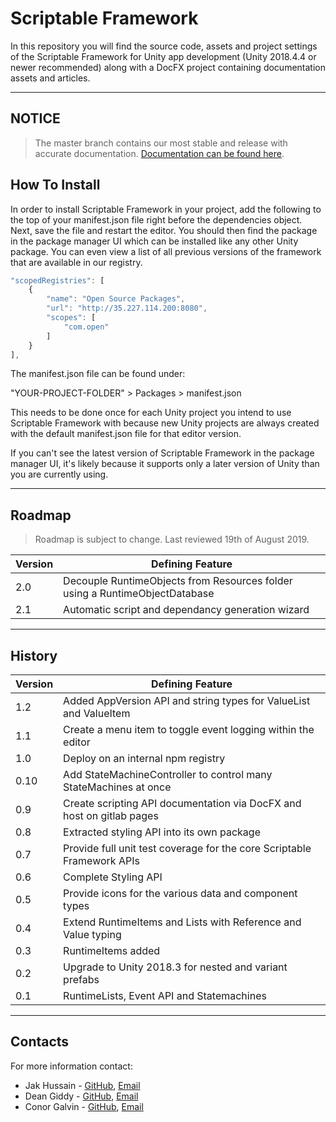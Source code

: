 # Scriptable Framework

In this repository you will find the source code, assets and project settings of the Scriptable Framework for Unity app development (Unity 2018.4.4 or newer recommended) along with a DocFX project containing documentation assets and articles.

---

## NOTICE

> The master branch contains our most stable and release with accurate documentation.
> [Documentation can be found here](https://pablothedolphin.github.io/Scriptable-Framework/).

## How To Install

In order to install Scriptable Framework in your project, add the following to the top of your manifest.json file right before the dependencies object. Next, save the file and restart the editor. You should then find the package in the package manager UI which can be installed like any other Unity package. You can even view a list of all previous versions of the framework that are available in our registry.

``` js
"scopedRegistries": [
    {
        "name": "Open Source Packages",
        "url": "http://35.227.114.200:8080",
        "scopes": [
            "com.open"
        ]
    }
],
```

The manifest.json file can be found under:

"YOUR-PROJECT-FOLDER" > Packages > manifest.json

This needs to be done once for each Unity project you intend to use Scriptable Framework with because new Unity projects are always created with the default manifest.json file for that editor version.

If you can't see the latest version of Scriptable Framework in the package manager UI, it's likely because it supports only a later version of Unity than you are currently using.

---

## Roadmap

> Roadmap is subject to change. Last reviewed 19th of August 2019.

| Version | Defining Feature                  						  				    |
| ------- | --------------------------------------------------------------------------- |
| 2.0     | Decouple RuntimeObjects from Resources folder using a RuntimeObjectDatabase |
| 2.1     | Automatic script and dependancy generation wizard                           |

---

## History

| Version | Defining Feature                  						  				    |
| ------- | --------------------------------------------------------------------------- |
| 1.2     | Added AppVersion API and string types for ValueList and ValueItem  		    |
| 1.1     | Create a menu item to toggle event logging within the editor		        |
| 1.0     | Deploy on an internal npm registry									        |
| 0.10    | Add StateMachineController to control many StateMachines at once            |
| 0.9     | Create scripting API documentation via DocFX and host on gitlab pages       |
| 0.8     | Extracted styling API into its own package							        |
| 0.7     | Provide full unit test coverage for the core Scriptable Framework APIs      |
| 0.6     | Complete Styling API                  	     			  		            |
| 0.5     | Provide icons for the various data and component types                      |
| 0.4     | Extend RuntimeItems and Lists with Reference and Value typing               |
| 0.3     | RuntimeItems added           	     			  				            |
| 0.2     | Upgrade to Unity 2018.3 for nested and variant prefabs         			    |
| 0.1     | RuntimeLists, Event API and Statemachines					 			    |

---

## Contacts

For more information contact:

* Jak Hussain - [GitHub](https://github.com/pablothedolphin), [Email](jak.hussain@arup.com)
* Dean Giddy - [GitHub](https://github.com/DeanGiddy), [Email](dean.giddy@arup.com)
* Conor Galvin - [GitHub](https://github.com/Cvnvr), [Email](conor.galvin@arup.com)